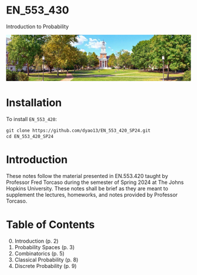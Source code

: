 # EN_553_430

Introduction to Probability

![Gilman Hall](https://github.com/dyao13/EN_553_420_SP24/blob/main/gilman_hall.jpg)

# Installation
To install `EN_553_420`:
```
git clone https://github.com/dyao13/EN_553_420_SP24.git
cd EN_553_420_SP24
```

# Introduction
These notes follow the material presented in EN.553.420 taught by Professor Fred Torcaso during the semester of Spring 2024 at The Johns Hopkins University. These notes shall be brief as they are meant to supplement the lectures, homeworks, and notes provided by Professor Torcaso.

# Table of Contents
0. Introduction (p. 2)
1. Probability Spaces (p. 3)
2. Combinatorics (p. 5)
3. Classical Probability (p. 8)
4. Discrete Probability (p. 9)
